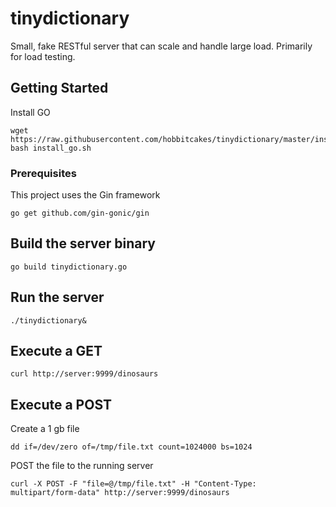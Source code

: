 # tinydictionary

Small, fake RESTful server that can scale and handle large load. Primarily for load testing.

## Getting Started

Install GO
```
wget https://raw.githubusercontent.com/hobbitcakes/tinydictionary/master/install_go.sh
bash install_go.sh
```


### Prerequisites

This project uses the Gin framework

```
go get github.com/gin-gonic/gin
```

## Build the server binary
```
go build tinydictionary.go
```

## Run the server
```
./tinydictionary& 
```

## Execute a GET
```
curl http://server:9999/dinosaurs
```

## Execute a POST

Create a 1 gb file
```
dd if=/dev/zero of=/tmp/file.txt count=1024000 bs=1024
```
POST the file to the running server 
```
curl -X POST -F "file=@/tmp/file.txt" -H "Content-Type: multipart/form-data" http://server:9999/dinosaurs
```

